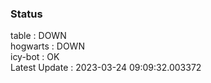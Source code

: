 ### Status


table : DOWN  
hogwarts : DOWN  
icy-bot : OK  
Latest Update : 2023-03-24 09:09:32.003372
